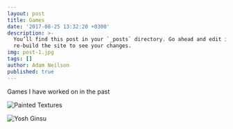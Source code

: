 ```yaml
---
layout: post
title: Games
date: '2017-08-25 13:32:20 +0300'
description: >-
  You’ll find this post in your `_posts` directory. Go ahead and edit it and
  re-build the site to see your changes.
img: post-1.jpg
tags: []
author: Adam Neilson
published: true
---
```

Games I have worked on in the past

![Painted Textures]({{site.baseurl}}/_posts/backgrounds.JPG)


![Yosh Ginsu]({{site.baseurl}}/assets/img/yosh-ginsu.jpg)
